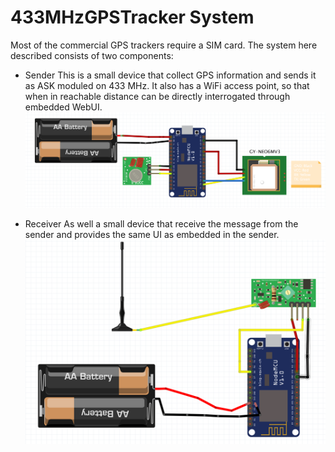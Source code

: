 # 433MHzGPSTracker System
Most of the commercial GPS trackers require a SIM card. 
The system here described consists of two components:
- Sender
  This is a small device that collect GPS information and sends it as ASK moduled on 433 MHz.
  It also has a WiFi access point, so that when in reachable distance can be directly interrogated through embedded WebUI.
![Sender](/hardware/GPS433MhzSender.png)

- Receiver
  As well a small device that receive the message from the sender and provides the same UI as embedded in the sender.
![Sender](hardware/Receiver.png)
